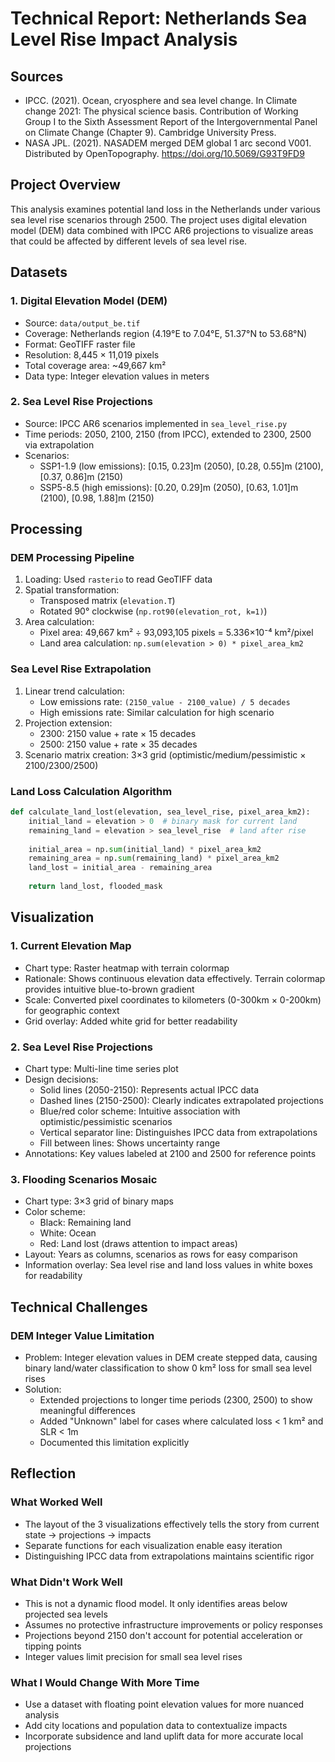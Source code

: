 # Technical Report: Netherlands Sea Level Rise Impact Analysis

## Sources
- IPCC. (2021). Ocean, cryosphere and sea level change. In Climate change 2021: The physical science basis. Contribution of Working Group I to the Sixth Assessment Report of the Intergovernmental Panel on Climate Change (Chapter 9). Cambridge University Press.
- NASA JPL. (2021). NASADEM merged DEM global 1 arc second V001. Distributed by OpenTopography. https://doi.org/10.5069/G93T9FD9

## Project Overview

This analysis examines potential land loss in the Netherlands under various sea level rise scenarios through 2500. The project uses digital elevation model (DEM) data combined with IPCC AR6 projections to visualize areas that could be affected by different levels of sea level rise.

## Datasets

### 1. Digital Elevation Model (DEM)
- Source: `data/output_be.tif` 
- Coverage: Netherlands region (4.19°E to 7.04°E, 51.37°N to 53.68°N)
- Format: GeoTIFF raster file
- Resolution: 8,445 × 11,019 pixels 
- Total coverage area: ~49,667 km²
- Data type: Integer elevation values in meters

### 2. Sea Level Rise Projections
- Source: IPCC AR6 scenarios implemented in `sea_level_rise.py`
- Time periods: 2050, 2100, 2150 (from IPCC), extended to 2300, 2500 via extrapolation
- Scenarios: 
  - SSP1-1.9 (low emissions): [0.15, 0.23]m (2050), [0.28, 0.55]m (2100), [0.37, 0.86]m (2150)
  - SSP5-8.5 (high emissions): [0.20, 0.29]m (2050), [0.63, 1.01]m (2100), [0.98, 1.88]m (2150)

## Processing

### DEM Processing Pipeline
1. Loading: Used `rasterio` to read GeoTIFF data
3. Spatial transformation: 
   - Transposed matrix (`elevation.T`)
   - Rotated 90° clockwise (`np.rot90(elevation_rot, k=1)`)
4. Area calculation: 
   - Pixel area: 49,667 km² ÷ 93,093,105 pixels = 5.336×10⁻⁴ km²/pixel
   - Land area calculation: `np.sum(elevation > 0) * pixel_area_km2`

### Sea Level Rise Extrapolation
1. Linear trend calculation: 
   - Low emissions rate: `(2150_value - 2100_value) / 5 decades`
   - High emissions rate: Similar calculation for high scenario
2. Projection extension:
   - 2300: 2150 value + rate × 15 decades
   - 2500: 2150 value + rate × 35 decades
3. Scenario matrix creation: 3×3 grid (optimistic/medium/pessimistic × 2100/2300/2500)

### Land Loss Calculation Algorithm
```python
def calculate_land_lost(elevation, sea_level_rise, pixel_area_km2):
    initial_land = elevation > 0  # binary mask for current land
    remaining_land = elevation > sea_level_rise  # land after rise
    
    initial_area = np.sum(initial_land) * pixel_area_km2
    remaining_area = np.sum(remaining_land) * pixel_area_km2
    land_lost = initial_area - remaining_area
    
    return land_lost, flooded_mask
```

## Visualization

### 1. Current Elevation Map
- Chart type: Raster heatmap with terrain colormap
- Rationale: Shows continuous elevation data effectively. Terrain colormap provides intuitive blue-to-brown gradient
- Scale: Converted pixel coordinates to kilometers (0-300km × 0-200km) for geographic context
- Grid overlay: Added white grid for better readability

### 2. Sea Level Rise Projections
- Chart type: Multi-line time series plot
- Design decisions:
  - Solid lines (2050-2150): Represents actual IPCC data
  - Dashed lines (2150-2500): Clearly indicates extrapolated projections
  - Blue/red color scheme: Intuitive association with optimistic/pessimistic scenarios
  - Vertical separator line: Distinguishes IPCC data from extrapolations
  - Fill between lines: Shows uncertainty range
- Annotations: Key values labeled at 2100 and 2500 for reference points

### 3. Flooding Scenarios Mosaic
- Chart type: 3×3 grid of binary maps
- Color scheme:
  - Black: Remaining land
  - White: Ocean
  - Red: Land lost (draws attention to impact areas)
- Layout: Years as columns, scenarios as rows for easy comparison
- Information overlay: Sea level rise and land loss values in white boxes for readability

## Technical Challenges

### DEM Integer Value Limitation
- Problem: Integer elevation values in DEM create stepped data, causing binary land/water classification to show 0 km² loss for small sea level rises
- Solution: 
  - Extended projections to longer time periods (2300, 2500) to show meaningful differences
  - Added "Unknown" label for cases where calculated loss < 1 km² and SLR < 1m
  - Documented this limitation explicitly

## Reflection

### What Worked Well
- The layout of the 3 visualizations effectively tells the story from current state → projections → impacts
- Separate functions for each visualization enable easy iteration
- Distinguishing IPCC data from extrapolations maintains scientific rigor

### What Didn't Work Well
- This is not a dynamic flood model. It only identifies areas below projected sea levels
- Assumes no protective infrastructure improvements or policy responses
- Projections beyond 2150 don't account for potential acceleration or tipping points
- Integer values limit precision for small sea level rises

### What I Would Change With More Time
- Use a dataset with floating point elevation values for more nuanced analysis
- Add city locations and population data to contextualize impacts
- Incorporate subsidence and land uplift data for more accurate local projections
